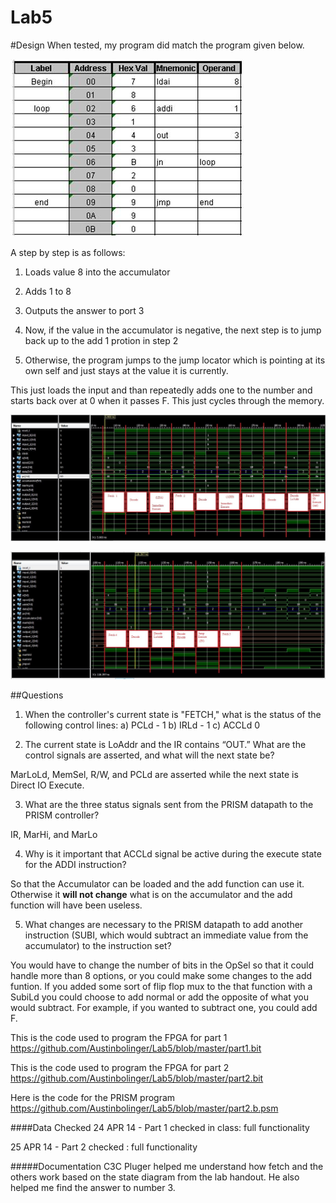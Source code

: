 Lab5
==============

#Design
When tested, my program did match the program given below.

![Program 1](https://github.com/Austinbolinger/Lab5/blob/master/program1.JPG?raw=true "Program 1")

A step by step is as follows:

1) Loads value 8 into the accumulator

2) Adds 1 to 8

3) Outputs the answer to port 3

4) Now, if the value in the accumulator is negative, the next step is to jump back up to the add 1 protion in step 2

5) Otherwise, the program jumps to the jump locator which is pointing at its own self and just stays at the value it is currently.

This just loads the input and than repeatedly adds one to the number and starts back over at 0 when it passes F. This just cycles through the memory.

![instructions from 000-100ns](https://github.com/Austinbolinger/Lab5/blob/master/instructions0-100ns.JPG?raw=true "instructions from 000-100ns")

![instructions from 100-200ns](https://github.com/Austinbolinger/Lab5/blob/master/instructions100-200ns.JPG?raw=true "instructions from 100-200ns")


##Questions
1. When the controller's current state is "FETCH," what is the status of the following control lines: a) PCLd - 1  b) IRLd - 1  c) ACCLd 0 

2. The current state is LoAddr and the IR contains “OUT.”  What are the control signals are asserted, and what will the next state be?
 
MarLoLd, MemSel, R/W, and PCLd are asserted while the next state is Direct IO Execute.

3. What are the three status signals sent from the PRISM datapath to the PRISM controller?

IR, MarHi, and MarLo

4. Why is it important that ACCLd signal be active during the execute state for the ADDI instruction?

So that the Accumulator can be loaded and the add function can use it. Otherwise it **will not change**
what is on the accumulator and the add function will have been useless. 

5. What changes are necessary to the PRISM datapath to add another instruction (SUBI, which would subtract an immediate value from the accumulator) to the instruction set?
 
You would have to change the number of bits in the OpSel so that it could handle more than 8 options, or you could make some changes to the add funtion. If you added some sort of flip flop mux to the that function with a SubiLd you could choose to add normal or add the opposite of what you would subtract. For example, if you wanted to subtract one, you could add F. 

This is the code used to program the FPGA for part 1
https://github.com/Austinbolinger/Lab5/blob/master/part1.bit

This is the code used to program the FPGA for part 2
https://github.com/Austinbolinger/Lab5/blob/master/part2.bit

Here is the code for the PRISM program
https://github.com/Austinbolinger/Lab5/blob/master/part2.b.psm

####Data Checked
24 APR 14 - Part 1 checked in class: full functionality

25 APR 14 - Part 2 checked : full functionality

#####Documentation
C3C Pluger helped me understand how fetch and the others work based on the state diagram from the lab handout.
He also helped me find the answer to number 3. 
